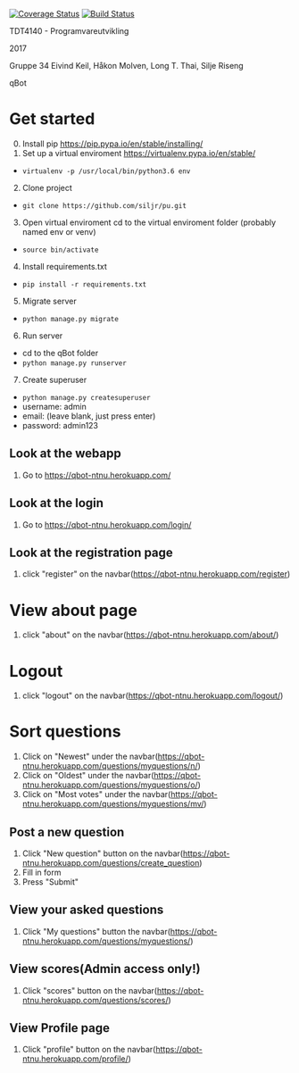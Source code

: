 [![Coverage Status](https://coveralls.io/repos/github/siljr/pu/badge.svg?branch=master)](https://coveralls.io/github/siljr/pu?branch=master)
[![Build Status](https://travis-ci.org/siljr/pu.svg?branch=master)](https://travis-ci.org/siljr/pu)

TDT4140 - Programvareutvikling

2017 

Gruppe 34 
Eivind Keil, Håkon Molven, Long T. Thai, Silje Riseng 

qBot 

# Get started
0. Install pip https://pip.pypa.io/en/stable/installing/ 
1. Set up a virtual enviroment https://virtualenv.pypa.io/en/stable/
  * `virtualenv -p /usr/local/bin/python3.6 env`
2. Clone project 
  * `git clone https://github.com/siljr/pu.git`
3. Open virtual enviroment 
  cd to the virtual enviroment folder (probably named env or venv)
  * `source bin/activate`
4. Install requirements.txt 
  * `pip install -r requirements.txt`
5. Migrate server 
  * `python manage.py migrate`
6. Run server 
  * cd to the qBot folder 
  * `python manage.py runserver` 
7. Create superuser 
  * `python manage.py createsuperuser`
  * username: admin
  * email: (leave blank, just press enter)
  * password: admin123

## Look at the webapp 
1. Go to https://qbot-ntnu.herokuapp.com/

## Look at the login 
1. Go to https://qbot-ntnu.herokuapp.com/login/

## Look at the registration page 
1. click "register" on the navbar(https://qbot-ntnu.herokuapp.com/register)

# View about page
1. click "about" on the navbar(https://qbot-ntnu.herokuapp.com/about/)

# Logout
1. click "logout" on the navbar(https://qbot-ntnu.herokuapp.com/logout/)

# Sort questions
1. Click on "Newest" under the navbar(https://qbot-ntnu.herokuapp.com/questions/myquestions/n/)
2. Click on "Oldest" under the navbar(https://qbot-ntnu.herokuapp.com/questions/myquestions/o/)
3. Click on "Most votes" under the navbar(https://qbot-ntnu.herokuapp.com/questions/myquestions/mv/)

## Post a new question
1. Click "New question" button on the navbar(https://qbot-ntnu.herokuapp.com/questions/create_question)
2. Fill in form
3. Press "Submit"

## View your asked questions
1. Click "My questions" button the navbar(https://qbot-ntnu.herokuapp.com/questions/myquestions/)

## View scores(Admin access only!)
1. Click "scores" button on the navbar(https://qbot-ntnu.herokuapp.com/questions/scores/)

## View Profile page
1. Click "profile" button on the navbar(https://qbot-ntnu.herokuapp.com/profile/)
